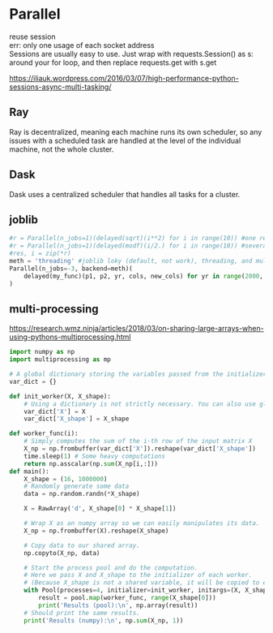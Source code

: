 # Parallel
reuse session\
err: only one usage of each socket address\
Sessions are usually easy to use. Just wrap with requests.Session() as s: around your for loop, and then replace requests.get with s.get

https://iliauk.wordpress.com/2016/03/07/high-performance-python-sessions-async-multi-tasking/

## Ray
Ray is decentralized, meaning each machine runs its own scheduler, so any issues with a scheduled task are handled at the level of the individual machine, not the whole cluster.

## Dask
Dask uses a centralized scheduler that handles all tasks for a cluster.

## joblib
```python
#r = Parallel(n_jobs=1)(delayed(sqrt)(i**2) for i in range(10)) #one return value
#r = Parallel(n_jobs=1)(delayed(modf)(i/2.) for i in range(10)) #several return values
#res, i = zip(*r)
meth = 'threading' #joblib loky (default, not work), threading, and multiprocessing (not work)
Parallel(n_jobs=-3, backend=meth)(
    delayed(my_func)(p1, p2, yr, cols, new_cols) for yr in range(2000, 2022)
)
```

## multi-processing
https://research.wmz.ninja/articles/2018/03/on-sharing-large-arrays-when-using-pythons-multiprocessing.html

```python
import numpy as np
import multiprocessing as mp

# A global dictionary storing the variables passed from the initializer.
var_dict = {}

def init_worker(X, X_shape):
    # Using a dictionary is not strictly necessary. You can also use global variables.
    var_dict['X'] = X
    var_dict['X_shape'] = X_shape

def worker_func(i):
    # Simply computes the sum of the i-th row of the input matrix X
    X_np = np.frombuffer(var_dict['X']).reshape(var_dict['X_shape'])
    time.sleep(1) # Some heavy computations
    return np.asscalar(np.sum(X_np[i,:]))
def main():
    X_shape = (16, 1000000)
    # Randomly generate some data
    data = np.random.randn(*X_shape)

    X = RawArray('d', X_shape[0] * X_shape[1])

    # Wrap X as an numpy array so we can easily manipulates its data.
    X_np = np.frombuffer(X).reshape(X_shape)

    # Copy data to our shared array.
    np.copyto(X_np, data)

    # Start the process pool and do the computation.
    # Here we pass X and X_shape to the initializer of each worker.
    # (Because X_shape is not a shared variable, it will be copied to each child process.)
    with Pool(processes=4, initializer=init_worker, initargs=(X, X_shape)) as pool:
        result = pool.map(worker_func, range(X_shape[0]))
        print('Results (pool):\n', np.array(result))
    # Should print the same results.
    print('Results (numpy):\n', np.sum(X_np, 1))
```
